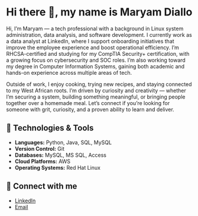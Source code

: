 # Hi there 👋, my name is Maryam Diallo

Hi, I’m Maryam — a tech professional with a background in Linux system administration, data analysis, and software development. I currently work as a data analyst at LinkedIn, where I support onboarding initiatives that improve the employee experience and boost operational efficiency. I’m RHCSA-certified and studying for my CompTIA Security+ certification, with a growing focus on cybersecurity and SOC roles. I’m also working toward my degree in Computer Information Systems, gaining both academic and hands-on experience across multiple areas of tech.

Outside of work, I enjoy cooking, trying new recipes, and staying connected to my West African roots. I’m driven by curiosity and creativity — whether I’m securing a system, building something meaningful, or bringing people together over a homemade meal. Let’s connect if you’re looking for someone with grit, curiosity, and a proven ability to learn and deliver.

## 🔧 Technologies & Tools

- **Languages:** Python, Java, SQL, MySQL
- **Version Control:** Git
- **Databases:** MySQL, MS SQL, Access
- **Cloud Platforms:** AWS
- **Operating Systems:** Red Hat Linux

## 🔗 Connect with me

- [LinkedIn](https://www.linkedin.com/in/maryam-diallo/)
- [Email](diallomaryam73@gmail.com)

